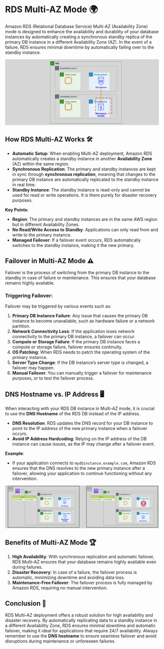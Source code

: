 # **RDS Multi-AZ Mode 🌍**

Amazon RDS (Relational Database Service) Multi-AZ (Availability Zone) mode is designed to enhance the availability and durability of your database instances by automatically creating a synchronous standby replica of the primary DB instance in a different Availability Zone (AZ). In the event of a failure, RDS ensures minimal downtime by automatically failing over to the standby instance.

![rds-multi-az](images/rds-multi-az.png)

## **How RDS Multi-AZ Works 🛠️**

- **Automatic Setup**: When enabling Multi-AZ deployment, Amazon RDS automatically creates a standby instance in another **Availability Zone** (AZ) within the same region.
- **Synchronous Replication**: The primary and standby instances are kept in sync through **synchronous replication**, meaning that changes to the primary DB instance are automatically replicated to the standby instance in real time.
- **Standby Instance**: The standby instance is read-only and cannot be used for read or write operations. It is there purely for disaster recovery purposes.

**Key Points**:

- **Region**: The primary and standby instances are in the same AWS region but in different Availability Zones.
- **No Read/Write Access to Standby**: Applications can only read from and write to the primary instance.
- **Managed Failover**: If a failover event occurs, RDS automatically switches to the standby instance, making it the new primary.

## **Failover in Multi-AZ Mode ⚠️**

Failover is the process of switching from the primary DB instance to the standby in case of failure or maintenance. This ensures that your database remains highly available.

### **Triggering Failover**:

Failover may be triggered by various events such as:

1. **Primary DB Instance Failure**: Any issue that causes the primary DB instance to become unavailable, such as hardware failure or a network partition.
2. **Network Connectivity Loss**: If the application loses network connectivity to the primary DB instance, a failover can occur.
3. **Compute or Storage Failure**: If the primary DB instance faces a compute or storage failure, failover ensures continuity.
4. **OS Patching**: When RDS needs to patch the operating system of the primary instance.
5. **Server Type Change**: If the DB instance’s server type is changed, a failover may happen.
6. **Manual Failover**: You can manually trigger a failover for maintenance purposes, or to test the failover process.

## **DNS Hostname vs. IP Address 🖥️**

When interacting with your RDS DB instance in Multi-AZ mode, it is crucial to use the **DNS Hostname** of the RDS DB instead of the IP address.

- **DNS Resolution**: RDS updates the DNS record for your DB instance to point to the IP address of the new primary instance when a failover occurs.
- **Avoid IP Address Hardcoding**: Relying on the IP address of the DB instance can cause issues, as the IP may change after a failover event.

**Example**:

- If your application connects to `mydbinstance.example.com`, Amazon RDS ensures that the DNS resolves to the new primary instance after a failover, allowing your application to continue functioning without any intervention.

![rds-multi-az-dns-hostname](images/rds-multi-az-dns-hostname.png)

## **Benefits of Multi-AZ Mode 🏆**

1. **High Availability**: With synchronous replication and automatic failover, RDS Multi-AZ ensures that your database remains highly available even during failures.
2. **Disaster Recovery**: In case of a failure, the failover process is automatic, minimizing downtime and avoiding data loss.
3. **Maintenance-Free Failover**: The failover process is fully managed by Amazon RDS, requiring no manual intervention.

## **Conclusion 🎯**

RDS Multi-AZ deployment offers a robust solution for high availability and disaster recovery. By automatically replicating data to a standby instance in a different Availability Zone, RDS ensures minimal downtime and automatic failover, making it ideal for applications that require 24/7 availability. Always remember to use the **DNS hostname** to ensure seamless failover and avoid disruptions during maintenance or unforeseen failures.

